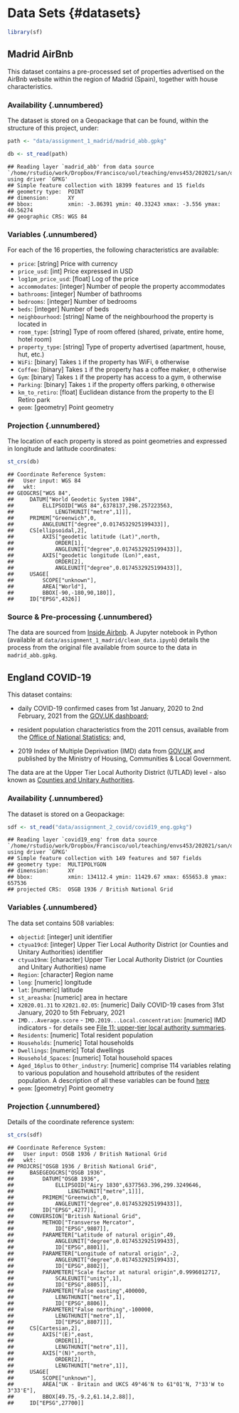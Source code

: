 # Data Sets {#datasets}



```r
library(sf)
```

## Madrid AirBnb

This dataset contains a pre-processed set of properties advertised on the AirBnb website within the region of Madrid (Spain), together with house characteristics.

### Availability {.unnumbered}

The dataset is stored on a Geopackage that can be found, within the structure of this project, under:


```r
path <- "data/assignment_1_madrid/madrid_abb.gpkg"
```


```r
db <- st_read(path)
```

```
## Reading layer `madrid_abb' from data source `/home/rstudio/work/Dropbox/Francisco/uol/teaching/envs453/202021/san/data/assignment_1_madrid/madrid_abb.gpkg' using driver `GPKG'
## Simple feature collection with 18399 features and 15 fields
## geometry type:  POINT
## dimension:      XY
## bbox:           xmin: -3.86391 ymin: 40.33243 xmax: -3.556 ymax: 40.56274
## geographic CRS: WGS 84
```

### Variables {.unnumbered}

For each of the 16 properties, the following characteristics are available:

- `price`: [string] Price with currency
- `price_usd`: [int] Price expressed in USD
- `log1pm_price_usd`: [float] Log of the price
- `accommodates`: [integer] Number of people the property accommodates
- `bathrooms`: [integer] Number of bathrooms
- `bedrooms`: [integer] Number of bedrooms
- `beds`: [integer] Number of beds
- `neighbourhood`: [string] Name of the neighbourhood the property is located in
- `room_type`: [string] Type of room offered (shared, private, entire home, hotel room)
- `property_type`: [string] Type of property advertised (apartment, house, hut, etc.)
- `WiFi`: [binary] Takes `1` if the property has WiFi, `0` otherwise
- `Coffee`: [binary] Takes `1` if the property has a coffee maker, `0` otherwise
- `Gym`: [binary] Takes `1` if the property has access to a gym, `0` otherwise
- `Parking`: [binary] Takes `1` if the property offers parking, `0` otherwise
- `km_to_retiro`: [float] Euclidean distance from the property to the El Retiro park
- `geom`: [geometry] Point geometry


### Projection {.unnumbered}

The location of each property is stored as point geometries and expressed in longitude and latitude coordinates:


```r
st_crs(db)
```

```
## Coordinate Reference System:
##   User input: WGS 84 
##   wkt:
## GEOGCRS["WGS 84",
##     DATUM["World Geodetic System 1984",
##         ELLIPSOID["WGS 84",6378137,298.257223563,
##             LENGTHUNIT["metre",1]]],
##     PRIMEM["Greenwich",0,
##         ANGLEUNIT["degree",0.0174532925199433]],
##     CS[ellipsoidal,2],
##         AXIS["geodetic latitude (Lat)",north,
##             ORDER[1],
##             ANGLEUNIT["degree",0.0174532925199433]],
##         AXIS["geodetic longitude (Lon)",east,
##             ORDER[2],
##             ANGLEUNIT["degree",0.0174532925199433]],
##     USAGE[
##         SCOPE["unknown"],
##         AREA["World"],
##         BBOX[-90,-180,90,180]],
##     ID["EPSG",4326]]
```

### Source & Pre-processing {.unnumbered}

The data are sourced from [Inside Airbnb](http://insideairbnb.com/). A Jupyter notebook in Python (available at `data/assignment_1_madrid/clean_data.ipynb`) details the process from the original file available from source to the data in `madrid_abb.gpkg`.

## England COVID-19

This dataset contains:

* daily COVID-19 confirmed cases from 1st January, 2020 to 2nd February, 2021 from the [GOV.UK dashboard](https://coronavirus.data.gov.uk);

* resident population characteristics from the 2011 census, available from the [Office of National Statistics](https://www.nomisweb.co.uk/home/census2001.asp); and,

* 2019 Index of Multiple Deprivation (IMD) data from [GOV.UK](https://www.gov.uk/government/statistics/english-indices-of-deprivation-2019) and published by the Ministry of Housing, Communities & Local Government. 

The data are at the Upper Tier Local Authority District (UTLAD) level - also known as [Counties and Unitary Authorities](https://geoportal.statistics.gov.uk/datasets/fe6bcee87d95476abc84e194fe088abb_0).


### Availability {.unnumbered}

The dataset is stored on a Geopackage:


```r
sdf <- st_read("data/assignment_2_covid/covid19_eng.gpkg")
```

```
## Reading layer `covid19_eng' from data source `/home/rstudio/work/Dropbox/Francisco/uol/teaching/envs453/202021/san/data/assignment_2_covid/covid19_eng.gpkg' using driver `GPKG'
## Simple feature collection with 149 features and 507 fields
## geometry type:  MULTIPOLYGON
## dimension:      XY
## bbox:           xmin: 134112.4 ymin: 11429.67 xmax: 655653.8 ymax: 657536
## projected CRS:  OSGB 1936 / British National Grid
```

### Variables {.unnumbered}

The data set contains 508 variables:


* `objectid`: [integer] unit identifier
* `ctyua19cd`: [integer] Upper Tier Local Authority District (or Counties and Unitary Authorities) identifier
* `ctyua19nm`: [character] Upper Tier Local Authority District (or Counties and Unitary Authorities) name
* `Region`: [character] Region name
* `long`: [numeric] longitude
* `lat`: [numeric] latitude
* `st_areasha`: [numeric] area in hectare 
* `X2020.01.31` to `X2021.02.05`: [numeric] Daily COVID-19 cases from 31st January, 2020 to 5th February, 2021
* `IMD...Average.score` - `IMD.2019...Local.concentration`: [numeric] IMD indicators - for details see [File 11: upper-tier local authority summaries](https://www.gov.uk/government/statistics/english-indices-of-deprivation-2019).
* `Residents`:	[numeric] Total resident population
* `Households`:	[numeric]	Total households
* `Dwellings`:	[numeric]	Total dwellings
* `Household_Spaces`:	[numeric]	Total household spaces
* `Aged_16plus` to `Other_industry`: [numeric] comprise 114 variables relating to various population and household attributes of the resident population. A description of all these variables can be found [here](data/assignment_2_covid/census_vars.csv) 
* `geom`: [geometry] Point geometry

### Projection {.unnumbered}

Details of the coordinate reference system:


```r
st_crs(sdf)
```

```
## Coordinate Reference System:
##   User input: OSGB 1936 / British National Grid 
##   wkt:
## PROJCRS["OSGB 1936 / British National Grid",
##     BASEGEOGCRS["OSGB 1936",
##         DATUM["OSGB 1936",
##             ELLIPSOID["Airy 1830",6377563.396,299.3249646,
##                 LENGTHUNIT["metre",1]]],
##         PRIMEM["Greenwich",0,
##             ANGLEUNIT["degree",0.0174532925199433]],
##         ID["EPSG",4277]],
##     CONVERSION["British National Grid",
##         METHOD["Transverse Mercator",
##             ID["EPSG",9807]],
##         PARAMETER["Latitude of natural origin",49,
##             ANGLEUNIT["degree",0.0174532925199433],
##             ID["EPSG",8801]],
##         PARAMETER["Longitude of natural origin",-2,
##             ANGLEUNIT["degree",0.0174532925199433],
##             ID["EPSG",8802]],
##         PARAMETER["Scale factor at natural origin",0.9996012717,
##             SCALEUNIT["unity",1],
##             ID["EPSG",8805]],
##         PARAMETER["False easting",400000,
##             LENGTHUNIT["metre",1],
##             ID["EPSG",8806]],
##         PARAMETER["False northing",-100000,
##             LENGTHUNIT["metre",1],
##             ID["EPSG",8807]]],
##     CS[Cartesian,2],
##         AXIS["(E)",east,
##             ORDER[1],
##             LENGTHUNIT["metre",1]],
##         AXIS["(N)",north,
##             ORDER[2],
##             LENGTHUNIT["metre",1]],
##     USAGE[
##         SCOPE["unknown"],
##         AREA["UK - Britain and UKCS 49°46'N to 61°01'N, 7°33'W to 3°33'E"],
##         BBOX[49.75,-9.2,61.14,2.88]],
##     ID["EPSG",27700]]
```

